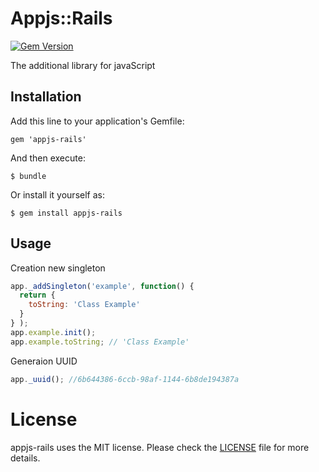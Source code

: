 # Appjs::Rails
[![Gem Version](https://badge.fury.io/rb/appjs-rails.png)](http://badge.fury.io/rb/appjs-rails)

The additional library for javaScript

## Installation

Add this line to your application's Gemfile:

    gem 'appjs-rails'

And then execute:

    $ bundle

Or install it yourself as:

    $ gem install appjs-rails

## Usage

Creation new singleton

```javascript
app._addSingleton('example', function() {
  return {
    toString: 'Class Example'
  }
} );
app.example.init();
app.example.toString; // 'Class Example'
```
Generaion UUID

```javascript
app._uuid(); //6b644386-6ccb-98af-1144-6b8de194387a
```

# License

appjs-rails uses the MIT license. Please check the [LICENSE][] file for more details.

[license]: https://github.com/raglub/appjs-rails/blob/master/LICENSE
